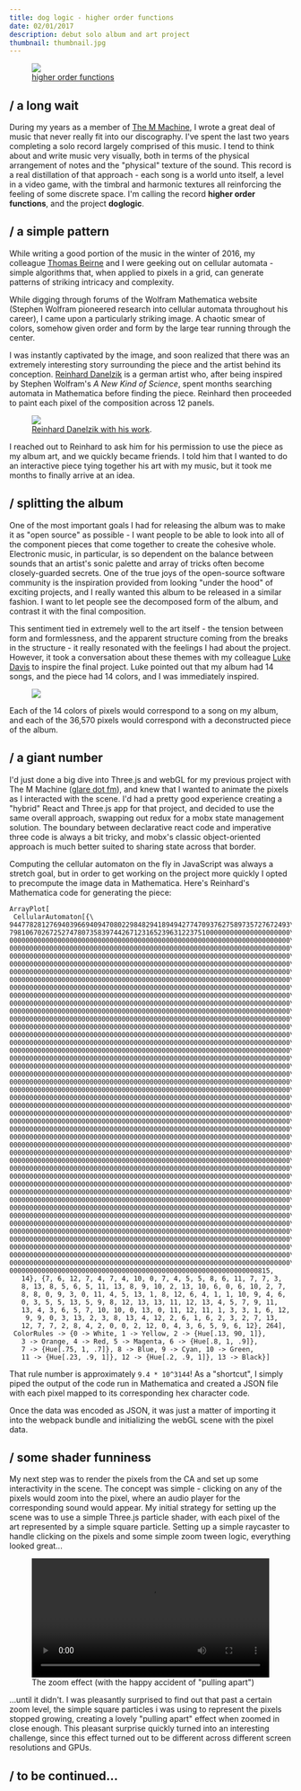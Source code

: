 ```yaml
---
title: dog logic - higher order functions
date: 02/01/2017
description: debut solo album and art project
thumbnail: thumbnail.jpg
---
```


<figure>
  <a href="http://higherorderfunctions.com">
    <img src="./thumbnail.jpg" class="full-width"></img>
  </a>
  <figcaption>
    <a href="http://higherorderfunctions.com">higher order functions</a>
  </figcaption>
</figure>

## / a long wait

During my years as a member of [The M Machine](https://www.the-m-machine.com), I wrote a great deal of music that never really fit into our discography. I've spent the last two years completing a solo record largely comprised of this music. I tend to think about and write music very visually, both in terms of the physical arrangement of notes and the "physical" texture of the sound. This record is a real distillation of that approach - each song is a world unto itself, a level in a video game, with the timbral and harmonic textures all reinforcing the feeling of some discrete space. I'm calling the record **higher order functions**, and the project **doglogic**.

## / a simple pattern

While writing a good portion of the music in the winter of 2016, my colleague [Thomas Beirne](https://twitter.com/beirnet) and I were geeking out on cellular automata - simple algorithms that, when applied to pixels in a grid, can generate patterns of striking intricacy and complexity.

While digging through forums of the Wolfram Mathematica website (Stephen Wolfram pioneered research into cellular automata throughout his career), I came upon a particularly striking image. A chaotic smear of colors, somehow given order and form by the large tear running through the center.

I was instantly captivated by the image, and soon realized that there was an extremely interesting story surrounding the piece and the artist behind its conception. [Reinhard Danelzik](https://www.danelzik.eu/) is a german artist who, after being inspired by Stephen Wolfram's _A New Kind of Science_, spent months searching automata in Mathematica before finding the piece. Reinhard then proceeded to paint each pixel of the composition across 12 panels.

<figure>
    <img src="./reinhard.jpg"></img>
    <figcaption><a href="https://www.danelzik.eu/" title="Reinhard with painting">Reinhard Danelzik with his work</a>.</figcaption>
</figure>

I reached out to Reinhard to ask him for his permission to use the piece as my album art, and we quickly became friends. I told him that I wanted to do an interactive piece tying together his art with my music, but it took me months to finally arrive at an idea.

## / splitting the album

One of the most important goals I had for releasing the album was to make it as "open source" as possible - I want people to be able to look into all of the component pieces that come together to create the cohesive whole. Electronic music, in particular, is so dependent on the balance between sounds that an artist's sonic palette and array of tricks often become closely-guarded secrets. One of the true joys of the open-source software community is the inspiration provided from looking "under the hood" of exciting projects, and I really wanted this album to be released in a similar fashion. I want to let people see the decomposed form of the album, and contrast it with the final composition.

This sentiment tied in extremely well to the art itself - the tension between form and formlessness, and the apparent structure coming from the breaks in the structure - it really resonated with the feelings I had about the project. However, it took a conversation about these themes with my colleague [Luke Davis](https://github.com/lucaswadedavis) to inspire the final project. Luke pointed out that my album had 14 songs, and the piece had 14 colors, and I was immediately inspired.

<figure>
    <img src="./zoom.gif"></img>
</figure>

Each of the 14 colors of pixels would correspond to a song on my album, and each of the 36,570 pixels would correspond with a deconstructed piece of the album.

## / a giant number

I'd just done a big dive into Three.js and webGL for my previous project with The M Machine ([glare dot fm](https://www.glare.fm)), and knew that I wanted to animate the pixels as I interacted with the scene. I'd had a pretty good experience creating a "hybrid" React and Three.js app for that project, and decided to use the same overall approach, swapping out redux for a mobx state management solution. The boundary between declarative react code and imperative three code is always a bit tricky, and mobx's classic object-oriented approach is much better suited to sharing state across that border.

Computing the cellular automaton on the fly in JavaScript was always a stretch goal, but in order to get working on the project more quickly I opted to precompute the image data in Mathematica. Here's Reinhard's Mathematica code for generating the piece:

```
ArrayPlot[
 CellularAutomaton[{\
9447782812769403966940947080229848294189494277470937627589735727672493\
7981067026725274780735839744267123165239631223751000000000000000000000\
0000000000000000000000000000000000000000000000000000000000000000000000\
0000000000000000000000000000000000000000000000000000000000000000000000\
0000000000000000000000000000000000000000000000000000000000000000000000\
0000000000000000000000000000000000000000000000000000000000000000000000\
0000000000000000000000000000000000000000000000000000000000000000000000\
0000000000000000000000000000000000000000000000000000000000000000000000\
0000000000000000000000000000000000000000000000000000000000000000000000\
0000000000000000000000000000000000000000000000000000000000000000000000\
0000000000000000000000000000000000000000000000000000000000000000000000\
0000000000000000000000000000000000000000000000000000000000000000000000\
0000000000000000000000000000000000000000000000000000000000000000000000\
0000000000000000000000000000000000000000000000000000000000000000000000\
0000000000000000000000000000000000000000000000000000000000000000000000\
0000000000000000000000000000000000000000000000000000000000000000000000\
0000000000000000000000000000000000000000000000000000000000000000000000\
0000000000000000000000000000000000000000000000000000000000000000000000\
0000000000000000000000000000000000000000000000000000000000000000000000\
0000000000000000000000000000000000000000000000000000000000000000000000\
0000000000000000000000000000000000000000000000000000000000000000000000\
0000000000000000000000000000000000000000000000000000000000000000000000\
0000000000000000000000000000000000000000000000000000000000000000000000\
0000000000000000000000000000000000000000000000000000000000000000000000\
0000000000000000000000000000000000000000000000000000000000000000000000\
0000000000000000000000000000000000000000000000000000000000000000000000\
0000000000000000000000000000000000000000000000000000000000000000000000\
0000000000000000000000000000000000000000000000000000000000000000000000\
0000000000000000000000000000000000000000000000000000000000000000000000\
0000000000000000000000000000000000000000000000000000000000000000000000\
0000000000000000000000000000000000000000000000000000000000000000000000\
0000000000000000000000000000000000000000000000000000000000000000000000\
0000000000000000000000000000000000000000000000000000000000000000000000\
0000000000000000000000000000000000000000000000000000000000000000000000\
0000000000000000000000000000000000000000000000000000000000000000000000\
0000000000000000000000000000000000000000000000000000000000000000000000\
0000000000000000000000000000000000000000000000000000000000000000000000\
0000000000000000000000000000000000000000000000000000000000000000000000\
0000000000000000000000000000000000000000000000000000000000000000000000\
0000000000000000000000000000000000000000000000000000000000000000000000\
0000000000000000000000000000000000000000000000000000000000000000000000\
0000000000000000000000000000000000000000000000000000000000000000000000\
0000000000000000000000000000000000000000000000000000000000000000000000\
0000000000000000000000000000000000000000000000000000000000000000000000\
00000000000000000000000000000000000000000000000000000000000000815,
   14}, {7, 6, 12, 7, 4, 7, 4, 10, 0, 7, 4, 5, 5, 8, 6, 11, 7, 7, 3,
   8, 13, 8, 5, 6, 5, 11, 13, 8, 9, 10, 2, 13, 10, 6, 0, 6, 10, 2, 7,
   8, 8, 0, 9, 3, 0, 11, 4, 5, 13, 1, 8, 12, 6, 4, 1, 1, 10, 9, 4, 6,
   0, 3, 5, 5, 13, 5, 9, 8, 12, 13, 13, 11, 12, 13, 4, 5, 7, 9, 11,
   13, 4, 3, 6, 5, 7, 10, 10, 0, 13, 0, 11, 12, 11, 1, 3, 3, 1, 6, 12,
    9, 9, 0, 3, 13, 2, 3, 8, 13, 4, 12, 2, 6, 1, 6, 2, 3, 2, 7, 13,
   12, 7, 7, 2, 8, 4, 2, 0, 0, 2, 12, 0, 4, 3, 6, 5, 9, 6, 12}, 264],
 ColorRules -> {0 -> White, 1 -> Yellow, 2 -> {Hue[.13, 90, 1]},
   3 -> Orange, 4 -> Red, 5 -> Magenta, 6 -> {Hue[.8, 1, .9]},
   7 -> {Hue[.75, 1, .7]}, 8 -> Blue, 9 -> Cyan, 10 -> Green,
   11 -> {Hue[.23, .9, 1]}, 12 -> {Hue[.2, .9, 1]}, 13 -> Black}]
```

That rule number is approximately `9.4 * 10^3144`! As a "shortcut", I simply piped the output of the code run in Mathematica and created a JSON file with each pixel mapped to its corresponding hex character code.

Once the data was encoded as JSON, it was just a matter of importing it into the webpack bundle and initializing the webGL scene with the pixel data.

## / some shader funniness

My next step was to render the pixels from the CA and set up some interactivity in the scene. The concept was simple - clicking on any of the pixels would zoom into the pixel, where an audio player for the corresponding sound would appear. My initial strategy for setting up the scene was to use a simple Three.js particle shader, with each pixel of the art represented by a simple square particle. Setting up a simple raycaster to handle clicking on the pixels and some simple zoom tween logic, everything looked great...

<figure>
    <video src="./zoom.webm" width="100%" autoplay loop class="glare-thumbnail"></video>
    <figcaption>The zoom effect (with the happy accident of "pulling apart")</figcaption>
</figure>

...until it didn't. I was pleasantly surprised to find out that past a certain zoom level, the simple square particles i was using to represent the pixels stopped growing, creating a lovely "pulling apart" effect when zoomed in close enough. This pleasant surprise quickly turned into an interesting challenge, since this effect turned out to be different across different screen resolutions and GPUs.

## / to be continued...
